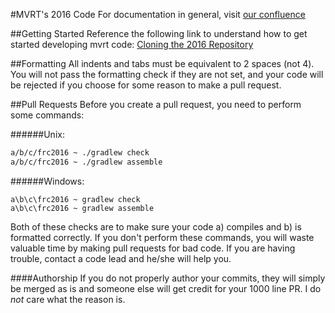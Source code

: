 #MVRT's 2016 Code
For documentation in general, visit [our confluence](http://docs.mvrt.com)

##Getting Started
Reference the following link to understand how to get started developing mvrt code: [Cloning the 2016 Repository](http://docs.mvrt.com/display/xix/Cloning+the+2016+Robot+Code)

##Formatting
All indents and tabs must be equivalent to 2 spaces (not 4).
You will not pass the formatting check if they are not set, and your code will be rejected if you choose for some reason to make a pull request.

##Pull Requests
Before you create a pull request, you need to perform some commands:

######Unix:
```bash
a/b/c/frc2016 ~ ./gradlew check
a/b/c/frc2016 ~ ./gradlew assemble
```
######Windows:
```
a\b\c\frc2016 ~ gradlew check
a\b\c\frc2016 ~ gradlew assemble
```
Both of these checks are to make sure your code a) compiles and b) is formatted correctly.
If you don't perform these commands, you will waste valuable time by making pull requests for bad code.
If you are having trouble, contact a code lead and he/she will help you.

####Authorship
If you do not properly author your commits, they will simply be merged as is and someone else will get credit for your 1000 line PR. I do *not* care what the reason is.
